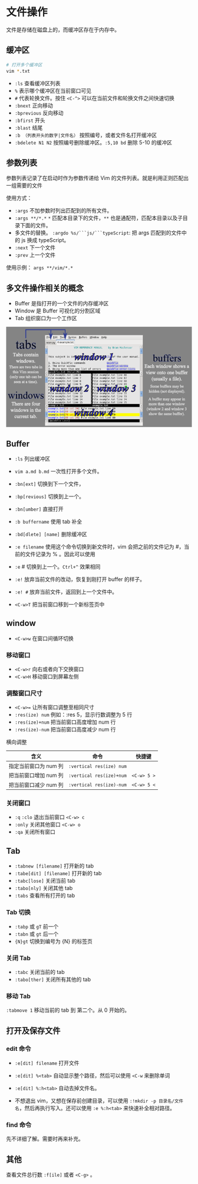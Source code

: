 # 文件操作

文件是存储在磁盘上的，而缓冲区存在于内存中。

## 缓冲区

```bash
# 打开多个缓冲区
vim *.txt
```

- `:ls` 查看缓冲区列表
- `%` 表示哪个缓冲区在当前窗口可见
- `#` 代表轮换文件。按住 `<C-^>` 可以在当前文件和轮换文件之间快速切换
- `:bnext` 正向移动
- `:bprevious` 反向移动
- `:bfirst` 开头
- `:blast` 结尾
- `:b （列表开头的数字|文件名）` 按照编号，或者文件名打开缓冲区
- `:bdelete N1 N2` 按照编号删除缓冲区。`:5,10 bd` 删除 5-10 的缓冲区

## 参数列表

参数列表记录了在启动时作为参数传递给 Vim 的文件列表。就是利用正则匹配出一组需要的文件

使用方式：

- `:args` 不加参数时列出匹配到的所有文件。
- `:args **/*.*` `*` 匹配本目录下的文件，`**` 也是通配符，匹配本目录以及子目录下面的文件。
- 多文件的替换。 `:argdo %s/```js/```typeScript`: 把 args 匹配到的文件中 的 js 换成 typeScript。
- `:next` 下一个文件
- `:prev` 上一个文件

使用示例： `args **/vim/*.*`

## 多文件操作相关的概念

- Buffer 是指打开的一个文件的内存缓冲区
- Window 是 Buffer 可视化的分割区域
- Tab 组织窗口为一个工作区

![Tabs-windows-buffers](./Tabs-windows-buffers.png)

## Buffer

- `:ls` 列出缓冲区
- `vim a.md b.md` 一次性打开多个文件。
- `:bn[ext]` 切换到下一个文件，
- `:bp[revious]` 切换到上一个。
- `:bn[umber]` 直接打开
- `:b buffername` 使用 tab 补全
- `:bd[dlete] [name]` 删除缓冲区
- `:e filename` 使用这个命令切换到新文件时，vim 会把之前的文件记为 #，当前的文件记录为 % 。因此可以使用
- `:e` # 切换到上一个。`Ctrl+^` 效果相同
- `:e!` 放弃当前文件的改动，恢复到刚打开 buffer 的样子。
- `:e! #` 放弃当前文件，返回到上一个文件中。

- `<C-w>T` 把当前窗口移到一个新标签页中

## window

- `<C-w>w` 在窗口间循环切换

### 移动窗口

- `<C-w>r` 向右或者向下交换窗口
- `<C-w>H` 移动窗口到屏幕左侧

### 调整窗口尺寸

- `<C-w>=` 让所有窗口调整至相同尺寸
- `:res(ize) num` 例如：:res 5，显示行数调整为 5 行
- `:res(ize)+num` 把当前窗口高度增加 num 行
- `:res(ize)-num` 把当前窗口高度减少 num 行

横向调整

| 含义                  | 命令                     | 快捷键      |
| --------------------- | ------------------------ | ----------- |
| 指定当前窗口为 num 列 | `:vertical res(ize) num` |             |
| 把当前窗口增加 num 列 | `:vertical res(ize)+num` | `<C-w> 5 >` |
| 把当前窗口减少 num 列 | `:vertical res(ize)-num` | `<C-w> 5 <` |

### 关闭窗口

- `:q` `:clo` 退出当前窗口 `<C-w> c`
- `:only` 关闭其他窗口 `<C-w> o`
- `:qa` 关闭所有窗口

## Tab

- `:tabnew [filename]` 打开新的 tab
- `:tabe[dit] [filename]` 打开新的 tab
- `:tabc[lose]` 关闭当前 tab
- `:tabo[nly]` 关闭其他 tab
- `:tabs` 查看所有打开的 tab

### Tab 切换

- `:tabp` 或 `gT` 前一个
- `:tabn` 或 `gt` 后一个
- `{N}gt` 切换到编号为 {N} 的标签页

### 关闭 Tab

- `:tabc` 关闭当前的 tab
- `:tabo[ther]` 关闭所有其他的 tab

### 移动 Tab

`:tabmove 1` 移动当前的 tab 到 第二个。从 0 开始的。

## 打开及保存文件

### edit 命令

- `:e[dit] filename` 打开文件
- `:e[dit] %<tab>` 自动显示整个路径，然后可以使用 `<C-w` 来删除单词
- `:e[dit] %:h<tab>` 自动去掉文件名。

- 不想退出 vim，又想在保存前创建目录，可以使用 `:!mkdir -p 目录名/文件名`，然后再执行写入。还可以使用 `:e %:h<tab>` 来快速补全相对路径。

### find 命令

先不详细了解。需要时再来补充。

## 其他

查看文件总行数 `:f[ile]` 或者 `<C-g>` 。
